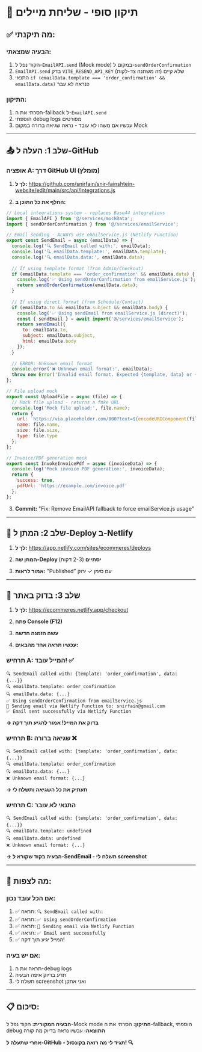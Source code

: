 # 🎯 **תיקון סופי - שליחת מיילים**

## ✅ **מה תיקנתי:**

### **הבעיה שמצאתי:**
1. הקוד נפל ל-`EmailAPI.send` (Mock mode) במקום ל-`sendOrderConfirmation`
2. `EmailAPI.send` בדק `VITE_RESEND_API_KEY` שלא קיים (זה משתנה צד-לקוח)
3. התנאי `if (emailData.template === 'order_confirmation' && emailData.data)` כנראה לא עבר

### **התיקון:**
1. הסרתי את ה-fallback ל-`EmailAPI.send`
2. הוספתי debug logs מפורטים
3. עכשיו אם משהו לא עובד - נראה שגיאה ברורה במקום Mock

---

## 📤 **שלב 1: העלה ל-GitHub**

### **אופציה A: דרך GitHub UI (מומלץ)**

1. **לך ל:** https://github.com/snirfain/snir-fainshtein-website/edit/main/src/api/integrations.js

2. **החלף את כל התוכן ב:**

```javascript
// Local integrations system - replaces Base44 integrations
import { EmailAPI } from '@/services/mockData';
import { sendOrderConfirmation } from '@/services/emailService';

// Email sending - ALWAYS use emailService.js (Netlify Function)
export const SendEmail = async (emailData) => {
  console.log('🔍 SendEmail called with:', emailData);
  console.log('🔍 emailData.template:', emailData.template);
  console.log('🔍 emailData.data:', emailData.data);
  
  // If using template format (from Admin/Checkout)
  if (emailData.template === 'order_confirmation' && emailData.data) {
    console.log('✅ Using sendOrderConfirmation from emailService.js');
    return sendOrderConfirmation(emailData.data);
  }
  
  // If using direct format (from Schedule/Contact)  
  if (emailData.to && emailData.subject && emailData.body) {
    console.log('✅ Using sendEmail from emailService.js (direct)');
    const { sendEmail } = await import('@/services/emailService');
    return sendEmail({
      to: emailData.to,
      subject: emailData.subject,
      html: emailData.body
    });
  }
  
  // ERROR: Unknown email format
  console.error('❌ Unknown email format:', emailData);
  throw new Error('Invalid email format. Expected {template, data} or {to, subject, body}');
};

// File upload mock
export const UploadFile = async (file) => {
  // Mock file upload - returns a fake URL
  console.log('Mock file upload:', file.name);
  return {
    url: `https://via.placeholder.com/800?text=${encodeURIComponent(file.name)}`,
    name: file.name,
    size: file.size,
    type: file.type
  };
};

// Invoice/PDF generation mock
export const InvokeInvoicePdf = async (invoiceData) => {
  console.log('Mock invoice PDF generation:', invoiceData);
  return {
    success: true,
    pdfUrl: 'https://example.com/invoice.pdf'
  };
};
```

3. **Commit:** "Fix: Remove EmailAPI fallback to force emailService.js usage"

---

## 🚀 **שלב 2: המתן ל-Deploy ב-Netlify**

1. **לך ל:** https://app.netlify.com/sites/ecommeres/deploys

2. **המתן שה-Deploy יסתיים** (2-3 דקות)

3. **אמור לראות:** "Published" עם סימן ✓ ירוק

---

## 🧪 **שלב 3: בדוק באתר**

1. **לך ל:** https://ecommeres.netlify.app/checkout

2. **פתח Console (F12)**

3. **עשה הזמנה חדשה**

4. **עכשיו תראה אחד מהבאים:**

### **תרחיש A: המייל עובד! ✅**

```
🔍 SendEmail called with: {template: 'order_confirmation', data: {...}}
🔍 emailData.template: order_confirmation
🔍 emailData.data: {...}
✅ Using sendOrderConfirmation from emailService.js
📧 Sending email via Netlify Function to: snirfain@gmail.com
✅ Email sent successfully via Netlify Function
```

**→ בדוק את המייל! אמור להגיע תוך דקה**

### **תרחיש B: שגיאה ברורה ❌**

```
🔍 SendEmail called with: {template: 'order_confirmation', data: {...}}
🔍 emailData.template: order_confirmation
🔍 emailData.data: {...}
❌ Unknown email format: {...}
```

**→ תעתיק את כל השגיאה ותשלח לי**

### **תרחיש C: התנאי לא עובר**

```
🔍 SendEmail called with: {template: 'order_confirmation', data: {...}}
🔍 emailData.template: undefined
🔍 emailData.data: undefined
❌ Unknown email format: {...}
```

**→ הבעיה בקוד שקורא ל-SendEmail - תשלח לי screenshot**

---

## 🎯 **מה לצפות:**

### **אם הכל עובד נכון:**

1. ✅ תראה: `🔍 SendEmail called with:`
2. ✅ תראה: `✅ Using sendOrderConfirmation`
3. ✅ תראה: `📧 Sending email via Netlify Function`
4. ✅ תראה: `✅ Email sent successfully`
5. ✅ המייל יגיע תוך דקה!

### **אם יש בעיה:**

1. תראה את ה-debug logs
2. תדע בדיוק איפה הבעיה
3. תשלח לי screenshot ואני אתקן

---

## 📋 **סיכום:**

**הבעיה המקורית:** הקוד נפל ל-Mock mode
**התיקון:** הסרתי את ה-fallback, הוספתי debug
**התוצאה:** עכשיו נראה בדיוק מה קורה

**אחרי שתעלה ל-GitHub - תגיד לי מה רואה בקונסול! 🔍**
